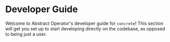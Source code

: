 # Developer Guide

Welcome to Abstract Operator's developer guide for `concrete`!
This section will get you set up to start developing directly on the codebase, as opposed to being just a user.

